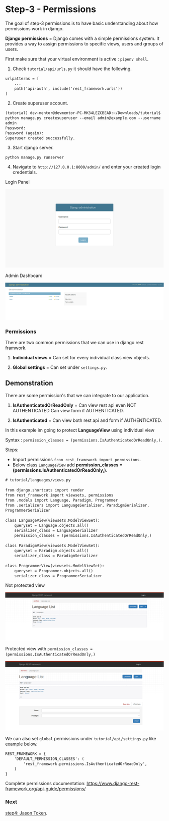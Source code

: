 # Step-3 - Permissions

The goal of step-3 permissions is to have basic understanding about how permissions work in django.

**Django permissions** = Django comes with a simple permissions system. It provides a way to assign permissions to specific views, users and groups of users.

First make sure that your virtual environment is active : `pipenv shell`.

1. Check `tutorial/api/urls.py` it should have the following.

```
urlpatterns = [
    ...
    path('api-auth', include('rest_framework.urls'))
]
```

2. Create superuser account.

```
(tutorial) dev-mentor@devmentor-PC-MK34LEZCBEAD:~/Downloads/tutorial$ python manage.py createsuperuser --email admin@example.com --username admin
Password: 
Password (again): 
Superuser created successfully.
```

3. Start django server.

```
python manage.py runserver
```

4. Navigate to `http://127.0.0.1:8000/admin/` and enter your created login credentials.

Login Panel

![alt text](admin-login.png)

Admin Dashboard 

![alt text](admin-dashboard.png)



### Permissions

There are two common permissions that we can use in django rest framwork. 

1. **Individual views** = Can set for every individual class view objects. 

2. **Global settings** = Can set under `settings.py`.


## Demonstration 

There are some permission's that we can integrate to our application.

1. **IsAuthenticatedOrReadOnly** = Can view rest api even NOT AUTHENTICATED Can view form if AUTHENTICATED.

2. **IsAuthenticated** = Can view both rest api and form if AUTHENTICATED.

In this example im going to protect **LanguageView** using individual view

Syntax : `permission_classes = (permissions.IsAuthenticatedOrReadOnly,)`.

Steps:
- Import permissions `from rest_framework import permissions`.
- Below class `LanguageView` add **permission_classes = (permissions.IsAuthenticatedOrReadOnly,)**.

```
# tutorial/languages/views.py

from django.shortcuts import render
from rest_framework import viewsets, permissions
from .models import Language, Paradigm, Programmer
from .serializers import LanguageSerializer, ParadigmSerializer, ProgrammerSerializer

class LanguageView(viewsets.ModelViewSet):
    queryset = Language.objects.all()
    serializer_class = LanguageSerializer
    permission_classes = (permissions.IsAuthenticatedOrReadOnly,)

class ParadigmView(viewsets.ModelViewSet):
    queryset = Paradigm.objects.all()
    serializer_class = ParadigmSerializer

class ProgrammerView(viewsets.ModelViewSet):
    queryset = Programmer.objects.all()
    serializer_class = ProgrammerSerializer
```

Not protected view 

![alt text](auth-protected-view.png)

Protected view with `permission_classes = (permissions.IsAuthenticatedOrReadOnly,)`

![alt text](auth-not-protected-view.png)


We can also set `global` permissions under `tutorial/api/settings.py` like example below.

```
REST_FRAMEWORK = {
    'DEFAULT_PERMISSION_CLASSES': (
        'rest_framework.permissions.IsAuthenticatedOrReadOnly',
    )
}
```

Complete permissions documentation: https://www.django-rest-framework.org/api-guide/permissions/

### Next

[step4: Jason Token](https://github.com/boomcamp/django-restframework/tree/step4-jwt).

